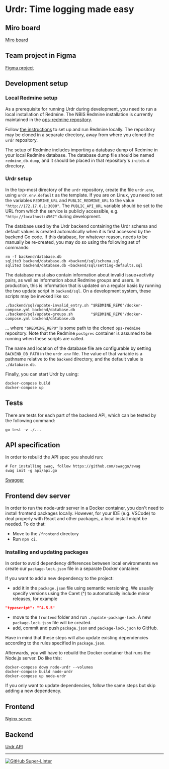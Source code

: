 # Urdr: Time logging made easy

## Miro board

[Miro board](https://miro.com/app/board/uXjVOVRByuw=/)

## Team project in Figma

[Figma project](https://www.figma.com/file/Bf2OgUIIqRBMUREMuVcxs9/draft?node-id=0%3A1)

## Development setup

### Local Redmine setup

As a prerequisite for running Urdr during development, you need to run
a local installation of Redmine. The NBIS Redmine installation is
currently maintained in the
[ops-redmine repository](https://github.com/NBISweden/ops-redmine).

Follow
[the instructions](https://github.com/NBISweden/ops-redmine/blob/main/README.md)
to set up and run Redmine locally. The repository may be cloned in a
separate directory, away from where you cloned the `urdr` repository.

The setup of Redmine includes importing a database dump of Redmine
in your local Redmine database. The database dump file should be
named `redmine_db.dump`, and it should be placed in that repository's
`initdb.d` directory.

### Urdr setup

In the top-most directory of the `urdr` repository, create the
file `urdr.env`, using `urdr.env.default` as the template. If you
are on Linux, you need to set the variables `REDMINE_URL` and
`PUBLIC_REDMINE_URL` to the
value `"http://172.17.0.1:3000"`. The `PUBLIC_API_URL`
variable should be set to the URL from which the service is publicly
accessible, e.g. `"http://localhost:4567"` during development.

The database used by the Urdr backend containing the Urdr schema and
default values is created automatically when it is first accessed by
the backend Go code. If this database, for whatever reason, needs to
be manually be re-created, you may do so using the following set of
commands:

```shell
rm -f backend/database.db
sqlite3 backend/database.db <backend/sql/schema.sql
sqlite3 backend/database.db <backend/sql/setting-defaults.sql
```

The database must also contain information about invalid issue+activity
pairs, as well as information about Redmine groups and users.  In
production, this is information that is updated on a regular basis
by running the two update script in `backend/sql`.  On a development
system, these scripts may be invoked like so:

```shell
./backend/sql/update-invalid_entry.sh "$REDMINE_REPO"/docker-compose.yml backend/database.db
./backend/sql/update-groups.sh        "$REDMINE_REPO"/docker-compose.yml backend/database.db
```

... where `"$REDMINE_REPO"` is some path to the cloned `ops-redmine`
repository.  Note that the Redmine `postgres` container is assumed to be
running when these scripts are called.

The name and location of the database file are configurable by setting
`BACKEND_DB_PATH` in the `urdr.env` file. The value of that variable is
a pathname relative to the `backend` directory, and the default value is
`./database.db`.

Finally, you can start Urdr by using:

```command
docker-compose build
docker-compose up
```

## Tests

There are tests for each part of the backend API, which can be tested by the following command:

```command
go test -v ./...
```

## API specification

In order to rebuild the API spec you should run:

```command
# For installing swag, follow https://github.com/swaggo/swag
swag init -g api/api.go
```

[Swagger](http://localhost:8080/swagger/index.html)

## Frontend dev server

In order to run the node-urdr server in a Docker container, you don't need to install frontend packages locally. However, for your IDE (e.g. VSCode) to deal properly with React and other packages, a local install might be needed. To do that:

- Move to the `/frontend` directory
- Run `npm ci`.

### Installing and updating packages

In order to avoid dependency differences between local environments we create our `package-lock.json` file in a separate Docker container.

If you want to add a new dependency to the project:

- add it in the `package.json` file using semantic versioning. We usually specify versions using the Caret (^) to automatically include minor releases, for example

```json
"typescript": "^4.5.5"
```

- move to the `frontend` folder and run `./update-package-lock`. A new `package-lock.json` file will be created.
- add, commit and push `package.json` and `package-lock.json` to GitHub.

Have in mind that these steps will also update existing dependencies according to the rules specified in `package.json`.

Afterwards, you will have to rebuild the Docker container that runs the Node.js server. Do like this:

```command
docker-compose down node-urdr --volumes
docker-compose build node-urdr
docker-compose up node-urdr
```

If you only want to update dependencies, follow the same steps but skip adding a new dependency.

## Frontend

[Nginx server](http://localhost:4567)

## Backend

[Urdr API](http://localhost:8080/issues)

---

[![GitHub Super-Linter](https://github.com/NBISweden/urdr/workflows/Lint%20Code%20Base/badge.svg)](https://github.com/marketplace/actions/super-linter)
